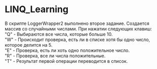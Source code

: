 # LINQ_Learning

В скрипте LoggerWrapper2 выполнено второе задание.
Создается массив со случайными числами. При нажатии следующих клавиш: <br />
"Q" - Выбираются все числа, которые больше 10.<br />
"W" - Происходит проверка, есть ли в списке хотя бы одно число, которое делится на 5.<br />
"E" - Проверка, есть ли хоть одно положительное число.<br />
"R" - Проверка, все ли числа положительные.<br />
"T" - Результат первой операции переводится в список.<br />
